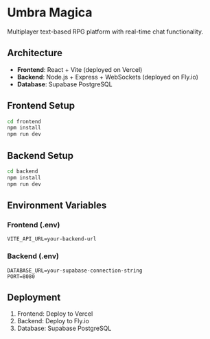 # Umbra Magica

Multiplayer text-based RPG platform with real-time chat functionality.

## Architecture

- **Frontend**: React + Vite (deployed on Vercel)
- **Backend**: Node.js + Express + WebSockets (deployed on Fly.io)
- **Database**: Supabase PostgreSQL

## Frontend Setup

```bash
cd frontend
npm install
npm run dev
```

## Backend Setup

```bash
cd backend
npm install
npm run dev
```

## Environment Variables

### Frontend (.env)
```
VITE_API_URL=your-backend-url
```

### Backend (.env)
```
DATABASE_URL=your-supabase-connection-string
PORT=8080
```

## Deployment

1. Frontend: Deploy to Vercel
2. Backend: Deploy to Fly.io
3. Database: Supabase PostgreSQL